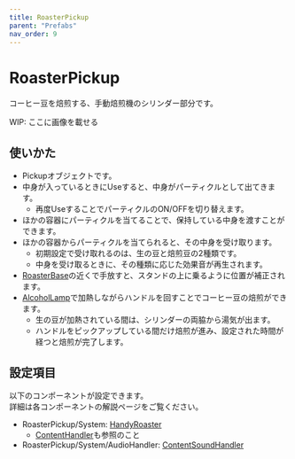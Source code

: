 ```yaml
---
title: RoasterPickup
parent: "Prefabs"
nav_order: 9
---
```


# RoasterPickup

コーヒー豆を焙煎する、手動焙煎機のシリンダー部分です。

WIP: ここに画像を載せる


## 使いかた

- Pickupオブジェクトです。
- 中身が入っているときにUseすると、中身がパーティクルとして出てきます。
  - 再度UseすることでパーティクルのON/OFFを切り替えます。
- ほかの容器にパーティクルを当てることで、保持している中身を渡すことができます。
- ほかの容器からパーティクルを当てられると、その中身を受け取ります。
  - 初期設定で受け取れるのは、生の豆と焙煎豆の2種類です。
  - 中身を受け取るときに、その種類に応じた効果音が再生されます。
- [RoasterBase]の近くで手放すと、スタンドの上に乗るように位置が補正されます。
- [AlcoholLamp]で加熱しながらハンドルを回すことでコーヒー豆の焙煎ができます。
  - 生の豆が加熱されている間は、シリンダーの両脇から湯気が出ます。
  - ハンドルをピックアップしている間だけ焙煎が進み、設定された時間が経つと焙煎が完了します。


## 設定項目

以下のコンポーネントが設定できます。  
詳細は各コンポーネントの解説ページをご覧ください。

- RoasterPickup/System: [HandyRoaster]
  - [ContentHandler]も参照のこと
- RoasterPickup/System/AudioHandler: [ContentSoundHandler]



[RoasterBase]: /docs/prefabs/RoasterBase
[AlcoholLamp]: /docs/prefabs/AlcoholLamp
[HandyRoaster]: /docs/udon/HandyRoaster
[ContentHandler]: /docs/udon/ContentHandler
[ContentSoundHandler]: /docs/udon/ContentSoundHandler

